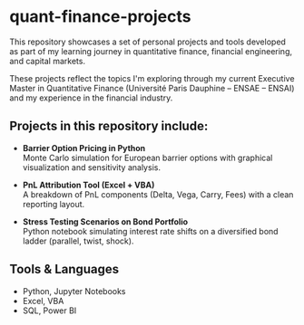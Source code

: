 # quant-finance-projects

This repository showcases a set of personal projects and tools developed as part of my learning journey in quantitative finance, financial engineering, and capital markets. 

These projects reflect the topics I'm exploring through my current Executive Master in Quantitative Finance (Université Paris Dauphine – ENSAE – ENSAI) and my experience in the financial industry.

## Projects in this repository include:

-  **Barrier Option Pricing in Python**  
  Monte Carlo simulation for European barrier options with graphical visualization and sensitivity analysis.

- **PnL Attribution Tool (Excel + VBA)**  
  A breakdown of PnL components (Delta, Vega, Carry, Fees) with a clean reporting layout.

- **Stress Testing Scenarios on Bond Portfolio**  
  Python notebook simulating interest rate shifts on a diversified bond ladder (parallel, twist, shock).

## Tools & Languages
- Python, Jupyter Notebooks  
- Excel, VBA  
- SQL, Power BI


